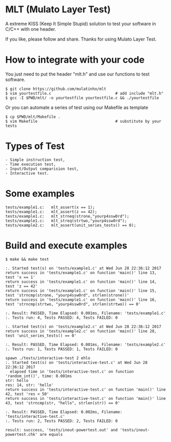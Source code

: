 # MLT (Mulato Layer Test)

A extreme KISS (Keep It Simple Stupid) solution to test your software in C/C++ with one header.

If you like, please follow and share. Thanks for using Mulato Layer Test. 

# How to integrate with your code

You just need to put the header "mlt.h" and use our functions to test software.

	$ git clone https://github.com/mulatinho/mlt
	$ vim yourtestfile.c 							# add include "mlt.h"
	$ gcc -I $PWD/mlt/ -o yourtestfile yourtestfile.c && ./yourtestfile

Or you can automate a series of test using our Makefile as template

	$ cp $PWD/mlt/Makefile .
	$ vim Makefile 									# substitute by your tests

# Types of Test

	- Simple instruction test,
	- Time execution test,
	- Input/Output comparision test,
	- Interactive test.

# Some examples

	tests/example1.c:	mlt_assert(x == 1);
	tests/example1.c:	mlt_assert(z == 42);
	tests/example1.c:	mlt_strneq(strone,"yourp4ssw0rd");
	tests/example1.c:	mlt_streq(strtwo,"yourp4ssw0rd");
	tests/example2.c:	mlt_assert(unit_series_tests() == 0);

# Build and execute examples

	$ make && make test

	:. Started test(s) on 'tests/example1.c' at Wed Jun 28 22:36:12 2017
	return success in 'tests/example1.c' on function 'main()' line 13, test 'x == 1'
	return success in 'tests/example1.c' on function 'main()' line 14, test 'z == 42'
	return success in 'tests/example1.c' on function 'main()' line 15, test 'strncmp(strone, "yourp4ssw0rd", strlen(strone))'
	return success in 'tests/example1.c' on function 'main()' line 16, test 'strncmp(strtwo, "yourp4ssw0rd", strlen(strtwo)) == 0'
	
	:. Result: PASSED, Time Elapsed: 0.001ms, Filename: 'tests/example1.c'
	:. Tests run: 4, Tests PASSED: 4, Tests FAILED: 0
	
	:. Started test(s) on 'tests/example2.c' at Wed Jun 28 22:36:12 2017
	return success in 'tests/example2.c' on function 'main()' line 28, test 'unit_series_tests() == 0'
	
	:. Result: PASSED, Time Elapsed: 0.001ms, Filename: 'tests/example2.c'
	:. Tests run: 1, Tests PASSED: 1, Tests FAILED: 0
	
	spawn ./tests/interactive-test 2 ehlo
	:. Started test(s) on 'tests/interactive-test.c' at Wed Jun 28 22:36:12 2017
	  elapsed time in 'tests/interactive-test.c' on function 'random_int()', time: 0.001ms
	str: hello
	res: 14, str: 'hello'
	return success in 'tests/interactive-test.c' on function 'main()' line 42, test 'res < 50'
	return success in 'tests/interactive-test.c' on function 'main()' line 43, test 'strncmp(str, "hello", strlen(str)) == 0'
	
	:. Result: PASSED, Time Elapsed: 0.002ms, Filename: 'tests/interactive-test.c'
	:. Tests run: 2, Tests PASSED: 2, Tests FAILED: 0
	
	result: succcess, 'tests/inout-powertest.out' and 'tests/inout-powertest.chk' are equals
